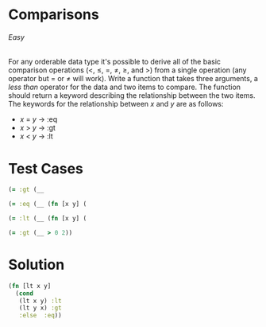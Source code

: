 # Comparisons

###### Easy
###### 

For any orderable data type it's possible to derive all of the basic comparison operations (<, ≤, =, ≠, ≥, and >) from a single operation (any operator but = or ≠ will work). Write a function that takes three arguments, a <var>less than</var> operator for the data and two items to compare. The function should return a keyword describing the relationship between the two items. The keywords for the relationship between <var>x</var> and <var>y</var> are as follows: 
- <var>x</var> = <var>y</var> → :eq
- <var>x</var> > <var>y</var> → :gt
- <var>x</var> < <var>y</var> → :lt

# Test Cases
```clojure
(= :gt (__ 
```
```clojure
(= :eq (__ (fn [x y] (
```
```clojure
(= :lt (__ (fn [x y] (
```
```clojure
(= :gt (__ > 0 2))

```

# Solution
```clojure
(fn [lt x y]
  (cond
   (lt x y) :lt
   (lt y x) :gt
   :else  :eq))
```
